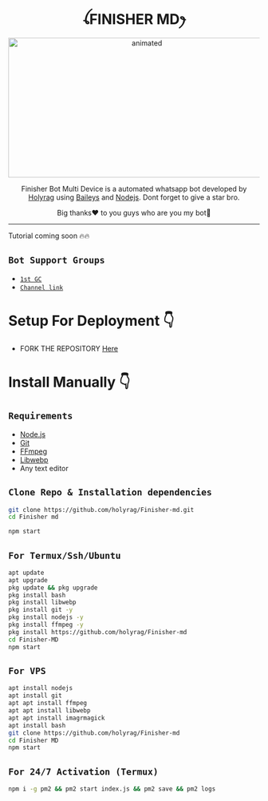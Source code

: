 

<h1 align="center">ꪶFINISHER MDꫂ<br></h1>
<p align="center">
<img src="https://telegra.ph/file/2f578d4f14c4bae62c48b.jpg" alt="animated" width="540" height="280" />
</p>

<p align="center">
Finisher Bot Multi Device is a automated whatsapp bot developed by <a href="https://github.com/Holyrag" target="_blank">Holyrag</a> using <a href="https://github.com/adiwajshing/Baileys" target="_blank">Baileys</a> and <a href="https://github.com/nodejs" target="_blank">Nodejs</a>. Dont forget to give a star bro.
</p>

<p align="center">
Big thanks❤️ to you guys who are you my bot🙏

---

Tutorial coming soon 🔥🔥








## ```Bot Support Groups```

- [`1st GC`](https://chat.whatsapp.com/Il4tZZazV3DGOfxCmWBg6k)
- [`Channel link`](https://whatsapp.com/channel/0029VafgKHuDjiOa7y21kq37)

# Setup For Deployment 👇

- FORK THE REPOSITORY [Here](https://github.com/holyrag/Finisher-md/fork)




# Install Manually 👇
## `Requirements`
* [Node.js](https://nodejs.org/en/)
* [Git](https://git-scm.com/downloads)
* [FFmpeg](https://github.com/BtbN/FFmpeg-Builds/releases/download/autobuild-2020-12-08-13-03/ffmpeg-n4.3.1-26-gca55240b8c-win64-gpl-4.3.zip)
* [Libwebp](https://developers.google.com/speed/webp/download)
* Any text editor
## `Clone Repo & Installation dependencies`
```bash
git clone https://github.com/holyrag/Finisher-md.git
cd Finisher md 

npm start
```
## `For Termux/Ssh/Ubuntu`
```bash
apt update
apt upgrade
pkg update && pkg upgrade
pkg install bash
pkg install libwebp
pkg install git -y
pkg install nodejs -y 
pkg install ffmpeg -y 
pkg install https://github.com/holyrag/Finisher-md
cd Finisher-MD
npm start
```
## `For VPS`
```bash
apt install nodejs 
apt install git 
apt apt install ffmpeg 
apt apt install libwebp 
apt apt install imagrmagick
apt install bash
git clone https://github.com/holyrag/Finisher-md
cd Finisher MD
npm start
```
## `For 24/7 Activation (Termux)`
```bash
npm i -g pm2 && pm2 start index.js && pm2 save && pm2 logs
```
